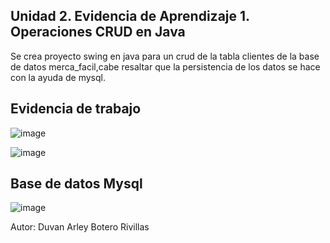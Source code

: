 ## Unidad 2. Evidencia de Aprendizaje 1. Operaciones CRUD en Java

Se crea proyecto swing en java para un crud de la tabla clientes de la base de datos merca_facil,cabe resaltar que la persistencia de los datos
se hace con la ayuda de mysql.


## Evidencia de trabajo
![image](https://user-images.githubusercontent.com/96325513/171032846-248e8421-ace2-4025-9c06-b3d306458579.png)

![image](https://user-images.githubusercontent.com/96325513/171032120-a889761d-a583-4bf9-a460-951ea7d604ad.png)

## Base de datos Mysql
![image](https://user-images.githubusercontent.com/96325513/171032902-0860c11f-b5da-4c94-9e68-9bd3e70cb195.png)


Autor: Duvan Arley Botero Rivillas
